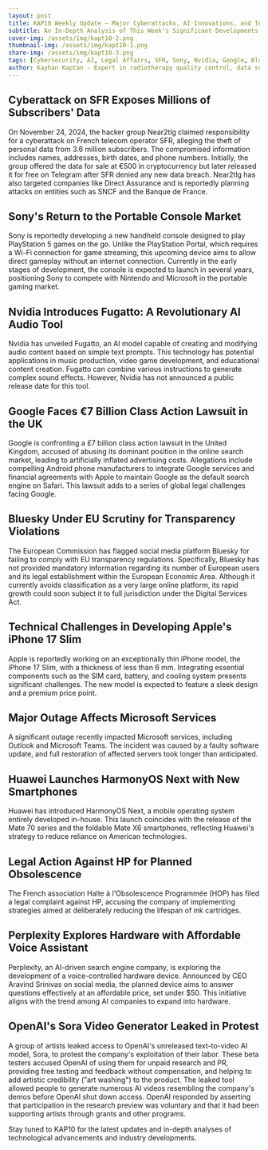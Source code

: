 ```yaml
---
layout: post
title: KAP10 Weekly Update – Major Cyberattacks, AI Innovations, and Tech Industry Legal Challenges
subtitle: An In-Depth Analysis of This Week's Significant Developments in Cybersecurity, Artificial Intelligence, and Legal Affairs in the Tech Industry
cover-img: /assets/img/kapt10-2.png
thumbnail-img: /assets/img/kapt10-1.png
share-img: /assets/img/kapt10-3.png
tags: [Cybersecurity, AI, Legal Affairs, SFR, Sony, Nvidia, Google, Bluesky, Apple, Microsoft, Huawei, HP, Perplexity, OpenAI]
author: Kayhan Kaptan - Expert in radiotherapy quality control, data science and automation
---
```


## Cyberattack on SFR Exposes Millions of Subscribers' Data

On November 24, 2024, the hacker group Near2tlg claimed responsibility for a cyberattack on French telecom operator SFR, alleging the theft of personal data from 3.6 million subscribers. The compromised information includes names, addresses, birth dates, and phone numbers. Initially, the group offered the data for sale at €500 in cryptocurrency but later released it for free on Telegram after SFR denied any new data breach. Near2tlg has also targeted companies like Direct Assurance and is reportedly planning attacks on entities such as SNCF and the Banque de France.

## Sony's Return to the Portable Console Market

Sony is reportedly developing a new handheld console designed to play PlayStation 5 games on the go. Unlike the PlayStation Portal, which requires a Wi-Fi connection for game streaming, this upcoming device aims to allow direct gameplay without an internet connection. Currently in the early stages of development, the console is expected to launch in several years, positioning Sony to compete with Nintendo and Microsoft in the portable gaming market.

## Nvidia Introduces Fugatto: A Revolutionary AI Audio Tool

Nvidia has unveiled Fugatto, an AI model capable of creating and modifying audio content based on simple text prompts. This technology has potential applications in music production, video game development, and educational content creation. Fugatto can combine various instructions to generate complex sound effects. However, Nvidia has not announced a public release date for this tool.

## Google Faces €7 Billion Class Action Lawsuit in the UK

Google is confronting a £7 billion class action lawsuit in the United Kingdom, accused of abusing its dominant position in the online search market, leading to artificially inflated advertising costs. Allegations include compelling Android phone manufacturers to integrate Google services and financial agreements with Apple to maintain Google as the default search engine on Safari. This lawsuit adds to a series of global legal challenges facing Google.
## Bluesky Under EU Scrutiny for Transparency Violations

The European Commission has flagged social media platform Bluesky for failing to comply with EU transparency regulations. Specifically, Bluesky has not provided mandatory information regarding its number of European users and its legal establishment within the European Economic Area. Although it currently avoids classification as a very large online platform, its rapid growth could soon subject it to full jurisdiction under the Digital Services Act.

## Technical Challenges in Developing Apple's iPhone 17 Slim

Apple is reportedly working on an exceptionally thin iPhone model, the iPhone 17 Slim, with a thickness of less than 6 mm. Integrating essential components such as the SIM card, battery, and cooling system presents significant challenges. The new model is expected to feature a sleek design and a premium price point.

## Major Outage Affects Microsoft Services

A significant outage recently impacted Microsoft services, including Outlook and Microsoft Teams. The incident was caused by a faulty software update, and full restoration of affected servers took longer than anticipated.

## Huawei Launches HarmonyOS Next with New Smartphones

Huawei has introduced HarmonyOS Next, a mobile operating system entirely developed in-house. This launch coincides with the release of the Mate 70 series and the foldable Mate X6 smartphones, reflecting Huawei's strategy to reduce reliance on American technologies.

## Legal Action Against HP for Planned Obsolescence

The French association Halte à l'Obsolescence Programmée (HOP) has filed a legal complaint against HP, accusing the company of implementing strategies aimed at deliberately reducing the lifespan of ink cartridges.

## Perplexity Explores Hardware with Affordable Voice Assistant

Perplexity, an AI-driven search engine company, is exploring the development of a voice-controlled hardware device. Announced by CEO Aravind Srinivas on social media, the planned device aims to answer questions effectively at an affordable price, set under $50. This initiative aligns with the trend among AI companies to expand into hardware.

## OpenAI's Sora Video Generator Leaked in Protest

A group of artists leaked access to OpenAI's unreleased text-to-video AI model, Sora, to protest the company's exploitation of their labor. These beta testers accused OpenAI of using them for unpaid research and PR, providing free testing and feedback without compensation, and helping to add artistic credibility ("art washing") to the product. The leaked tool allowed people to generate numerous AI videos resembling the company's demos before OpenAI shut down access. OpenAI responded by asserting that participation in the research preview was voluntary and that it had been supporting artists through grants and other programs.

Stay tuned to KAP10 for the latest updates and in-depth analyses of technological advancements and industry developments.
